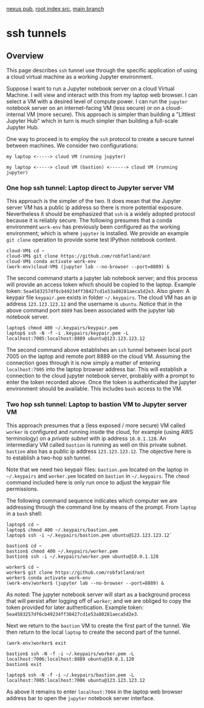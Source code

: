 [nexus pub](https://robfatland.github.io/nexus), [root index src](https://github.com/robfatland/nexus/blob/gh-pages/index.md), 
[main branch](https://github.com/robfatland/nexus/tree/main)


# ssh tunnels


## Overview


This page describes `ssh` tunnel use through the specific application of using a cloud virtual machine
as a working Jupyter environment. 


Suppose I want to run a Jupyter notebook server on a cloud Virtual Machine. I will view and interact with this 
from my laptop web browser. I can select a VM with a desired level of compute power. I can run the
`jupyter` notebook server on an internet-facing VM (less secure) or on a cloud-internal VM (more secure). 
This approach is simpler than building a "Littlest Jupyter Hub" which in turn is much simpler than building 
a full-scale Jupyter Hub.


One way to proceed is to employ the `ssh` protocol to create a secure tunnel between machines. We consider
two configurations:


```
my laptop <-----> cloud VM (running jupyter)

my laptop <-----> cloud VM (bastion) <------> cloud VM (running jupyter)
```


### One hop ssh tunnel: Laptop direct to Jupyter server VM


This approach is the simpler of the two. It does mean that the Jupyter server VM has a public ip address
so there is more potential exposure. Nevertheless it should be emphasized that `ssh` is a widely adopted
protocol because it is reliably secure. The following presumes that a conda environment `work-env` has 
previously been configured as the working environment; which is where `jupyter` is installed. We provide 
an example `git clone` operation to provide some test IPython notebook content.


```
cloud-VM$ cd ~
cloud-VM$ git clone https://github.com/robfatland/ant
cloud-VM$ conda activate work-env
(work-env)cloud-VM$ (jupyter lab --no-browser --port=8889) &
```


The second command starts a jupyter lab notebook server; and this process will provide an access 
token which should be copied to the laptop. Example token: `5ea4583257df6cb49234ff38427cd1e53a80281aeca5d2e3`.
Also given: A keypair file `keypair.pem` exists in folder `~/.keypairs`. The cloud VM has an
ip address `123.123.123.12` and the username is `ubuntu`. Notice that in the above command port `8889`
has been associated with the jupyter lab notebook server.


```
laptop$ chmod 400 ~/.keypairs/keypair.pem
laptop$ ssh -N -f -i .keypairs/keypair.pem -L localhost:7005:localhost:8889 ubuntu@123.123.123.12
```

The second command above establishes an `ssh` tunnel between local port 7005 on the laptop and
remote port 8889 on the cloud VM. Assuming the connection goes through it is now simply a 
matter of entering `localhost:7005` into the laptop browser address bar. This will 
establish a connection to the cloud jupyter notebook server, probably with a prompt to 
enter the token recorded above. Once the token is authenticated the jupyter environment
should be available. This includes `bash` access to the VM.


### Two hop ssh tunnel: Laptop to bastion VM to Jupyter server VM


This approach presumes that a (less exposed / more secure) VM called `worker` is configured and running
inside the cloud, for example (using AWS terminology) on a *private subnet* with ip address `10.0.1.128`. 
An intermediary VM called `bastion` is running as well on this private subnet. `bastion` also has a
public ip address `123.123.123.12`.  The objective here is to establish a two-hop ssh tunnel. 

Note that we need two keypair files: `bastion.pem` located on the laptop in `~/.keypairs` and
`worker.pem` located on `bastion` in `~/.keypairs`. The `chmod` command included here is only 
run once to adjust the keypair file permissions.


The following command sequence indicates which computer we are addressing through the command line 
by means of the prompt. From `laptop` in a `bash` shell:


```
laptop$ cd ~
laptop$ chmod 400 ~/.keypairs/bastion.pem
laptop$ ssh -i ~/.keypairs/bastion.pem ubuntu@123.123.123.12`

bastion$ cd ~
bastion$ chmod 400 ~/.keypairs/worker.pem
bastion$ ssh -i ~/.keypairs/worker.pem ubuntu@10.0.1.128

worker$ cd ~
worker$ git clone https://github.com/robfatland/ant
worker$ conda activate work-env
(work-env)worker$ (jupyter lab --no-browser --port=8889) &
```


As noted: The jupyter notebook server will start as a background process that will
persist after logging off of `worker`; and we are obliged to copy the token provided
for later authentication. Example token: `5ea4583257df6cb49234ff38427cd1e53a80281aeca5d2e3`.


Next we return to the `bastion` VM to create the first part of the tunnel.
We then return to the local `laptop` to create the second part of the tunnel.


```
(work-env)worker$ exit

bastion$ ssh -N -f -i ~/.keypairs/worker.pem -L localhost:7006:localhost:8889 ubuntu@10.0.1.128
bastion$ exit

laptop$ ssh -N -f -i ~/.keypairs/bastion.pem -L localhost:7005:localhost:7006 ubuntu@123.123.123.12
```

As above it remains to enter `localhost:7004` in the laptop web browser address bar to
open the `jupyter` notebook server interface.

  
  
